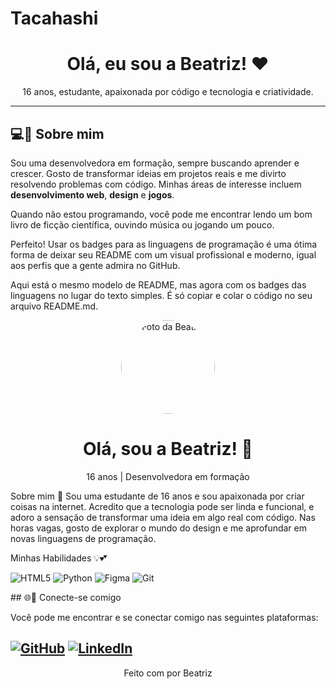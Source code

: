 # Tacahashi 
<p align="center">
    <h1 align="center">Olá, eu sou a Beatriz! ❤️</h1>
  <p align="center">16 anos, estudante, apaixonada por código e tecnologia e criatividade.</p>
</p>

---

## 💻🌼 Sobre mim

Sou uma desenvolvedora em formação, sempre buscando aprender e crescer. Gosto de transformar ideias em projetos reais e me divirto resolvendo problemas com código. Minhas áreas de interesse incluem **desenvolvimento web**, **design** e **jogos**.

Quando não estou programando, você pode me encontrar lendo um bom livro de ficção científica, ouvindo música ou jogando um pouco.

 Perfeito! Usar os badges para as linguagens de programação é uma ótima forma de deixar seu README com um visual profissional e moderno, igual aos perfis que a gente admira no GitHub.

Aqui está o mesmo modelo de README, mas agora com os badges das linguagens no lugar do texto simples. É só copiar e colar o código no seu arquivo README.md.

<p align="center">
<img src="https://via.placeholder.com/150/f4a6c6/FFFFFF?text=B" alt="Foto da Beatriz" width="150" height="150" style="border-radius:50%;">
<h1 align="center">Olá, sou a Beatriz! 👋</h1>
<p align="center">16 anos | Desenvolvedora em formação</p>
</p>

Sobre mim 💖
Sou uma estudante de 16 anos e sou apaixonada por criar coisas na internet. Acredito que a tecnologia pode ser linda e funcional, e adoro a sensação de transformar uma ideia em algo real com código. Nas horas vagas, gosto de explorar o mundo do design e me aprofundar em novas linguagens de programação.

Minhas Habilidades 💡💕


<p align="left">
<img src="https://img.shields.io/badge/HTML5-E34F26?style=for-the-badge&logo=html5&logoColor=white" alt="HTML5">
<img src="https://img.shields.io/badge/Python-3776AB?style=for-the-badge&logo=python&logoColor=white" alt="Python">
<img src="https://img.shields.io/badge/Figma-F24E1E?style=for-the-badge&logo=figma&logoColor=white" alt="Figma">
<img src="https://img.shields.io/badge/Git-F05032?style=for-the-badge&logo=git&logoColor=white" alt="Git">
</p>
## 🌐💮 Conecte-se comigo

Você pode me encontrar e se conectar comigo nas seguintes plataformas:

[![GitHub](https://img.shields.io/badge/GitHub-100000?style=for-the-badge&logo=github&logoColor=white)](https://github.com/seu-usuario)
[![LinkedIn](https://img.shields.io/badge/LinkedIn-0077B5?style=for-the-badge&logo=linkedin&logoColor=white)](https://www.linkedin.com/in/seu-usuario/)
---

<p align="center">
  Feito com por Beatriz
</p>


